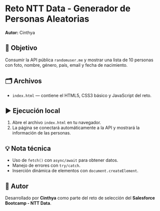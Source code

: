 # Reto NTT Data - Generador de Personas Aleatorias

**Autor:** Cinthya

## 🎯 Objetivo
Consumir la API pública `randomuser.me` y mostrar una lista de 10 personas con foto, nombre, género, país, email y fecha de nacimiento.

## 🗂 Archivos
- `index.html` — contiene el HTML5, CSS3 básico y JavaScript del reto.

## ▶️ Ejecución local
1. Abre el archivo `index.html` en tu navegador.
2. La página se conectará automáticamente a la API y mostrará la información de las personas.

## 💡 Nota técnica
- Uso de `fetch()` con `async/await` para obtener datos.
- Manejo de errores con `try/catch`.
- Inserción dinámica de elementos con `document.createElement`.

## 🚀 Autor
Desarrollado por **Cinthya** como parte del reto de selección del **Salesforce Bootcamp - NTT Data**.
